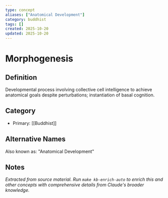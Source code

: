 ```yaml
---
type: concept
aliases: ["Anatomical Development"]
category: buddhist
tags: []
created: 2025-10-20
updated: 2025-10-20
---
```


# Morphogenesis

## Definition

Developmental process involving collective cell intelligence to achieve anatomical goals despite perturbations; instantiation of basal cognition.

## Category

- Primary: [[Buddhist]]

## Alternative Names

Also known as: "Anatomical Development"

## Notes

*Extracted from source material. Run `make kb-enrich-auto` to enrich this and other concepts with comprehensive details from Claude's broader knowledge.*
